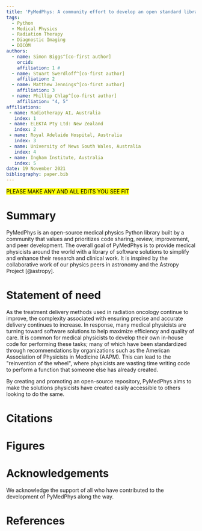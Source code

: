 ```yaml
---
title: 'PyMedPhys: A community effort to develop an open standard library for Medical Physics in Python'
tags:
  - Python
  - Medical Physics
  - Radiation Therapy
  - Diagnostic Imaging
  - DICOM
authors:
  - name: Simon Biggs^[co-first author]
    orcid: 
    affiliation: 1 #
  - name: Stuart Swerdloff^[co-first author]
    affiliation: 2
  - name: Matthew Jennings^[co-first author]
    affiliation: 3
  - name: Phillip Chlap^[co-first author]
    affiliation: "4, 5"
affiliations:
 - name: Radiotherapy AI, Australia
   index: 1
 - name: ELEKTA Pty Ltd: New Zealand
   index: 2
 - name: Royal Adelaide Hospital, Australia
   index: 3
 - name: University of News South Wales, Australia
   index: 4
 - name: Ingham Institute, Australia
   index: 5
date: 19 November 2021
bibliography: paper.bib
---
```


<mark>PLEASE MAKE ANY AND ALL EDITS YOU SEE FIT</mark>

# Summary

PyMedPhys is an open-source medical physics Python library built by a community that values and prioritizes code sharing, review, 
improvement, and peer development. The overall goal of PyMedPhys is to provide medical physicists around the world with a library 
of software solutions to simplify and enhance their research and clinical work. It is inspired by the collaborative work of our 
physics peers in astronomy and the Astropy Project [@astropy].

# Statement of need

As the treatment delivery methods used in radiation oncology continue to improve, the complexity associated with ensuring precise 
and accurate delivery continues to increase. In response, many medical physicists are turning toward software solutions to help 
maximize efficiency and quality of care. It is common for medical physicists to develop their own in-house code for performing 
these tasks; many of which have been standardized through recommendations by organizations such as the American Association of Physicists 
in Medicine (AAPM). This can lead to the "reinvention of the wheel", where physicists are wasting time writing code to perform a 
function that someone else has already created. 

By creating and promoting an open-source repository, PyMedPhys aims to make the solutions physicists have created easily accessible
to others looking to do the same.

# Citations

# Figures

# Acknowledgements

We acknowledge the support of all who have contributed to the development of PyMedPhys along the way. 

# References
